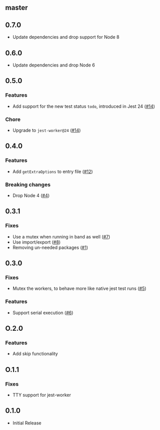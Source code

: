 ## master

## 0.7.0

- Update dependencies and drop support for Node 8

## 0.6.0

- Update dependencies and drop Node 6

## 0.5.0

### Features

- Add support for the new test status `todo`, introduced in Jest 24 ([#14](https://github.com/jest-community/create-jest-runner/pull/14))

### Chore

- Upgrade to `jest-worker@24` ([#14](https://github.com/jest-community/create-jest-runner/pull/14))

## 0.4.0

### Features

- Add `getExtraOptions` to entry file ([#12](https://github.com/rogeliog/create-jest-runner/pull/12))

### Breaking changes

- Drop Node 4 ([#4](https://github.com/rogeliog/create-jest-runner/pull/4))

## 0.3.1

### Fixes

- Use a mutex when running in band as well ([#7](https://github.com/rogeliog/create-jest-runner/pull/7))
- Use import/export ([#8](https://github.com/rogeliog/create-jest-runner/pull/8))
- Removing un-needed packages ([#1](https://github.com/rogeliog/create-jest-runner/pull/1))

## 0.3.0

### Fixes

- Mutex the workers, to behave more like native jest test runs ([#5](https://github.com/rogeliog/create-jest-runner/pull/5))

### Features

- Support serial execution ([#6](https://github.com/rogeliog/create-jest-runner/pull/6))

## O.2.0

### Features

- Add skip functionality

## O.1.1

### Fixes

- TTY support for jest-worker

## 0.1.0

- Initial Release
